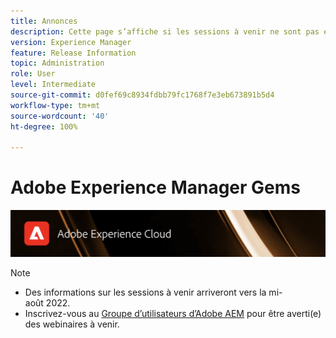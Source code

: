 ```yaml
---
title: Annonces
description: Cette page s’affiche si les sessions à venir ne sont pas encore définies.
version: Experience Manager
feature: Release Information
topic: Administration
role: User
level: Intermediate
source-git-commit: d0fef69c8934fdbb79fc1768f7e3eb673891b5d4
workflow-type: tm+mt
source-wordcount: '40'
ht-degree: 100%

---
```


# Adobe Experience Manager Gems

![](/help/assets/ADX_Gems.png)

>[!NOTE]
>
>* Des informations sur les sessions à venir arriveront vers la mi-août 2022.
>* Inscrivez-vous au [Groupe d’utilisateurs d’Adobe AEM](https://aem-augs.adobe.com/) pour être averti(e) des webinaires à venir.